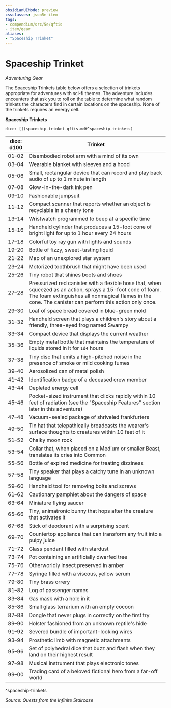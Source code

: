 ```yaml
---
obsidianUIMode: preview
cssclasses: json5e-item
tags:
- compendium/src/5e/qftis
- item/gear
aliases: 
- "Spaceship Trinket"
---
```

# Spaceship Trinket
*Adventuring Gear*  


The Spaceship Trinkets table below offers a selection of trinkets appropriate for adventures with sci-fi themes. The adventure includes encounters that ask you to roll on the table to determine what random trinkets the characters find in certain locations on the spaceship. None of the trinkets requires an energy cell.

**Spaceship Trinkets**

`dice: [](spaceship-trinket-qftis.md#^spaceship-trinkets)`

| dice: d100 | Trinket |
|------------|---------|
| 01–02 | Disembodied robot arm with a mind of its own |
| 03–04 | Wearable blanket with sleeves and a hood |
| 05–06 | Small, rectangular device that can record and play back audio of up to 1 minute in length |
| 07–08 | Glow-in-the-dark ink pen |
| 09–10 | Fashionable jumpsuit |
| 11–12 | Compact scanner that reports whether an object is recyclable in a cheery tone |
| 13–14 | Wristwatch programmed to beep at a specific time |
| 15–16 | Handheld cylinder that produces a 15-foot cone of bright light for up to 1 hour every 24 hours |
| 17–18 | Colorful toy ray gun with lights and sounds |
| 19–20 | Bottle of fizzy, sweet-tasting liquid |
| 21–22 | Map of an unexplored star system |
| 23–24 | Motorized toothbrush that might have been used |
| 25–26 | Tiny robot that shines boots and shoes |
| 27–28 | Pressurized red canister with a flexible hose that, when squeezed as an action, sprays a 15-foot cone of foam. The foam extinguishes all nonmagical flames in the cone. The canister can perform this action only once. |
| 29–30 | Loaf of space bread covered in blue-green mold |
| 31–32 | Handheld screen that plays a children's story about a friendly, three-eyed frog named Swampy |
| 33–34 | Compact device that displays the current weather |
| 35–36 | Empty metal bottle that maintains the temperature of liquids stored in it for `1d4` hours |
| 37–38 | Tiny disc that emits a high-pitched noise in the presence of smoke or mild cooking fumes |
| 39–40 | Aerosolized can of metal polish |
| 41–42 | Identification badge of a deceased crew member |
| 43–44 | Depleted energy cell |
| 45–46 | Pocket-sized instrument that clicks rapidly within 10 feet of radiation (see the "Spaceship Features" section later in this adventure) |
| 47–48 | Vacuum-sealed package of shriveled frankfurters |
| 49–50 | Tin hat that telepathically broadcasts the wearer's surface thoughts to creatures within 10 feet of it |
| 51–52 | Chalky moon rock |
| 53–54 | Collar that, when placed on a Medium or smaller Beast, translates its cries into Common |
| 55–56 | Bottle of expired medicine for treating dizziness |
| 57–58 | Tiny speaker that plays a catchy tune in an unknown language |
| 59–60 | Handheld tool for removing bolts and screws |
| 61–62 | Cautionary pamphlet about the dangers of space |
| 63–64 | Miniature flying saucer |
| 65–66 | Tiny, animatronic bunny that hops after the creature that activates it |
| 67–68 | Stick of deodorant with a surprising scent |
| 69–70 | Countertop appliance that can transform any fruit into a pulpy juice |
| 71–72 | Glass pendant filled with stardust |
| 73–74 | Pot containing an artificially dwarfed tree |
| 75–76 | Otherworldly insect preserved in amber |
| 77–78 | Syringe filled with a viscous, yellow serum |
| 79–80 | Tiny brass orrery |
| 81–82 | Log of passenger names |
| 83–84 | Gas mask with a hole in it |
| 85–86 | Small glass terrarium with an empty cocoon |
| 87–88 | Dongle that never plugs in correctly on the first try |
| 89–90 | Holster fashioned from an unknown reptile's hide |
| 91–92 | Severed bundle of important-looking wires |
| 93–94 | Prosthetic limb with magnetic attachments |
| 95–96 | Set of polyhedral dice that buzz and flash when they land on their highest result |
| 97–98 | Musical instrument that plays electronic tones |
| 99–00 | Trading card of a beloved fictional hero from a far-off world |
^spaceship-trinkets

*Source: Quests from the Infinite Staircase*